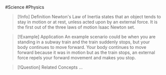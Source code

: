 #Science #Physics

> [!Info] Definition
> Newton's Law of Inertia states that an object tends to stay in motion or at rest, unless acted upon by an external force. It is the first out of the three laws of motion Isaac Newton set.

> [!Example] Application
> An example scenario could be when you are standing in a subway train and the train suddenly stops, but your body continues to move forward. Your body continues to move forward because it was in motion but as the train stops, an external force repels your forward movement and makes you stop.

> [!Question] Related Concepts
> ...
